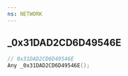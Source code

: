 ```yaml
---
ns: NETWORK
---
```

## _0x31DAD2CD6D49546E

```c
// 0x31DAD2CD6D49546E
Any _0x31DAD2CD6D49546E();
```

